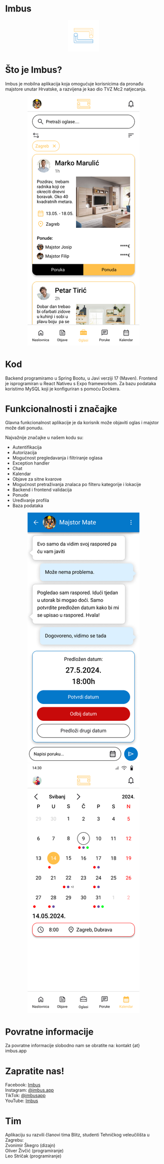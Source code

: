 # Imbus

<p align="center">
    <img src="./readmeimages/logo.png" alt="Imbus logo" width="20%">
</p>

# Što je Imbus?

Imbus je mobilna aplikacija koja omogućuje korisnicima da pronađu majstore unutar Hrvatske, a razvijena je kao dio TVZ Mc2 natjecanja.


<p align="center">
    <img src="./readmeimages/oglas.png" alt="Imbus oglas">
</p>

# Kod

Backend programiramo u Spring Bootu, u Javi verziji 17 (Maven). Frontend je isprogramiran u
React Nativeu s Expo frameworkom. Za bazu podataka koristimo MySQL koji je
konfiguriran s pomoću Dockera.


<p align="center">
    
</p>

# Funkcionalnosti i značajke

Glavna funkcionalnost aplikacije je da korisnik može objaviti oglas i majstor može dati ponudu.

Najvažnije značajke u našem kodu su:
- Autentifikacija
- Autorizacija
- Mogućnost pregledavanja i filtriranje oglasa
- Exception handler
- Chat
- Kalendar
- Objave za sitne kvarove
- Mogućnost pretraživanja znalaca po filteru kategorije i lokacije
- Backend i frontend validacija
- Ponude
- Uređivanje profila
- Baza podataka

<p align="center">
    <img src="./readmeimages/chat.png" alt="Imbus chat">
    <img src="./readmeimages/kalendar.png" alt="Imbus kalendar">
</p>


# Povratne informacije

Za povratne informacije slobodno nam se obratite na: kontakt {at} imbus.app

# Zapratite nas!

Facebook: [Imbus](https://web.facebook.com/profile.php?id=61559428845944)\
Instagram: [@imbus.app](https://www.instagram.com/imbus.app/)\
TikTok: [@imbusapp](https://tiktok.com/@imbusapp)\
YouTube: [Imbus](https://www.youtube.com/channel/UCjQ2bPtZzMhlNQ8rSvgls-Q)


# Tim

Aplikaciju su razvili članovi tima Blitz, studenti Tehničkog veleučilišta u Zagrebu:\
Zvonimir Škegro (dizajn)\
Oliver Živčić (programiranje)\
Leo Stričak (programiranje)